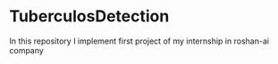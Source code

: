 # TuberculosDetection
In this repository I implement first project of my internship in roshan-ai company
